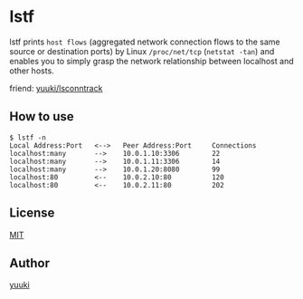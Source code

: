 # lstf

[license]: https://github.com/yuuki/lstf/blob/master/LICENSE

lstf prints `host flows` (aggregated network connection flows to the same source or destination ports) by Linux `/proc/net/tcp` (`netstat -tan`) and enables you to simply grasp the network relationship between localhost and other hosts.

friend: [yuuki/lsconntrack](https://github.com/yuuki/lsconntrack)

## How to use

```shell
$ lstf -n
Local Address:Port   <-->   Peer Address:Port     Connections
localhost:many       -->    10.0.1.10:3306        22
localhost:many       -->    10.0.1.11:3306        14
localhost:many       -->    10.0.1.20:8080        99
localhost:80         <--    10.0.2.10:80          120
localhost:80         <--    10.0.2.11:80          202
```

## License

[MIT][license]

## Author

[yuuki](https://github.com/yuuki)